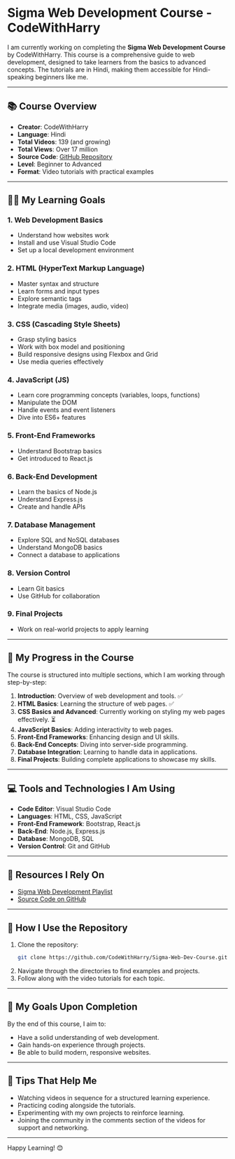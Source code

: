 # Sigma Web Development Course - CodeWithHarry

I am currently working on completing the **Sigma Web Development Course** by CodeWithHarry. This course is a comprehensive guide to web development, designed to take learners from the basics to advanced concepts. The tutorials are in Hindi, making them accessible for Hindi-speaking beginners like me.

---

## 📚 Course Overview
- **Creator**: CodeWithHarry
- **Language**: Hindi
- **Total Videos**: 139 (and growing)
- **Total Views**: Over 17 million
- **Source Code**: [GitHub Repository](https://github.com/CodeWithHarry/Sigma-Web-Dev-Course)
- **Level**: Beginner to Advanced
- **Format**: Video tutorials with practical examples

---

## 🧑‍💻 My Learning Goals

### 1. **Web Development Basics**
   - Understand how websites work
   - Install and use Visual Studio Code
   - Set up a local development environment

### 2. **HTML (HyperText Markup Language)**
   - Master syntax and structure
   - Learn forms and input types
   - Explore semantic tags
   - Integrate media (images, audio, video)

### 3. **CSS (Cascading Style Sheets)**
   - Grasp styling basics
   - Work with box model and positioning
   - Build responsive designs using Flexbox and Grid
   - Use media queries effectively

### 4. **JavaScript (JS)**
   - Learn core programming concepts (variables, loops, functions)
   - Manipulate the DOM
   - Handle events and event listeners
   - Dive into ES6+ features

### 5. **Front-End Frameworks**
   - Understand Bootstrap basics
   - Get introduced to React.js

### 6. **Back-End Development**
   - Learn the basics of Node.js
   - Understand Express.js
   - Create and handle APIs

### 7. **Database Management**
   - Explore SQL and NoSQL databases
   - Understand MongoDB basics
   - Connect a database to applications

### 8. **Version Control**
   - Learn Git basics
   - Use GitHub for collaboration

### 9. **Final Projects**
   - Work on real-world projects to apply learning

---

## 📁 My Progress in the Course
The course is structured into multiple sections, which I am working through step-by-step:

1. **Introduction**: Overview of web development and tools. ✅
2. **HTML Basics**: Learning the structure of web pages. ✅
3. **CSS Basics and Advanced**: Currently working on styling my web pages effectively. ⏳
4. **JavaScript Basics**: Adding interactivity to web pages.
5. **Front-End Frameworks**: Enhancing design and UI skills.
6. **Back-End Concepts**: Diving into server-side programming.
7. **Database Integration**: Learning to handle data in applications.
8. **Final Projects**: Building complete applications to showcase my skills.

---

## 💻 Tools and Technologies I Am Using
- **Code Editor**: Visual Studio Code
- **Languages**: HTML, CSS, JavaScript
- **Front-End Framework**: Bootstrap, React.js
- **Back-End**: Node.js, Express.js
- **Database**: MongoDB, SQL
- **Version Control**: Git and GitHub

---

## 🔗 Resources I Rely On
- [Sigma Web Development Playlist](https://www.youtube.com/playlist?list=PLu0W_9lII9agx66oZnT6IyhcMIbUMNMdt)
- [Source Code on GitHub](https://github.com/CodeWithHarry/Sigma-Web-Dev-Course)

---

## 🤝 How I Use the Repository
1. Clone the repository:
   ```bash
   git clone https://github.com/CodeWithHarry/Sigma-Web-Dev-Course.git
   ```
2. Navigate through the directories to find examples and projects.
3. Follow along with the video tutorials for each topic.

---

## 🚀 My Goals Upon Completion
By the end of this course, I aim to:
- Have a solid understanding of web development.
- Gain hands-on experience through projects.
- Be able to build modern, responsive websites.

---

## 🎯 Tips That Help Me
- Watching videos in sequence for a structured learning experience.
- Practicing coding alongside the tutorials.
- Experimenting with my own projects to reinforce learning.
- Joining the community in the comments section of the videos for support and networking.

---

Happy Learning! 😊

